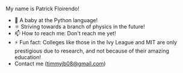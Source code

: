 My name is Patrick Floirendo!

- 🌱 A baby at the Python language!
- ⚛️ Striving towards a branch of physics in the future!
- 📫 How to reach me: Don't reach me yet!
- ⚡ Fun fact: Colleges like those in the Ivy League and MIT are only prestigious due to research, and not because of their amazing education!
- Contact me (timmyjb08@gmail.com)
